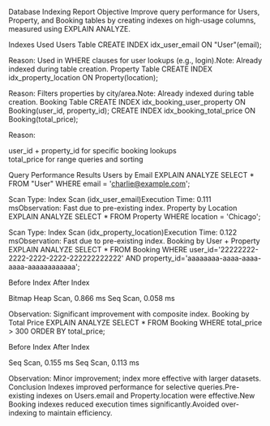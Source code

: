 Database Indexing Report
Objective
Improve query performance for Users, Property, and Booking tables by creating indexes on high-usage columns, measured using EXPLAIN ANALYZE.

Indexes Used
Users Table
CREATE INDEX idx_user_email ON "User"(email);

Reason: Used in WHERE clauses for user lookups (e.g., login).Note: Already indexed during table creation.
Property Table
CREATE INDEX idx_property_location ON Property(location);

Reason: Filters properties by city/area.Note: Already indexed during table creation.
Booking Table
CREATE INDEX idx_booking_user_property ON Booking(user_id, property_id);
CREATE INDEX idx_booking_total_price ON Booking(total_price);

Reason:  

user_id + property_id for specific booking lookups  
total_price for range queries and sorting

Query Performance Results
Users by Email
EXPLAIN ANALYZE 
SELECT * FROM "User" WHERE email = 'charlie@example.com';

Scan Type: Index Scan (idx_user_email)Execution Time: 0.111 msObservation: Fast due to pre-existing index.
Property by Location
EXPLAIN ANALYZE 
SELECT * FROM Property WHERE location = 'Chicago';

Scan Type: Index Scan (idx_property_location)Execution Time: 0.122 msObservation: Fast due to pre-existing index.
Booking by User + Property
EXPLAIN ANALYZE 
SELECT * FROM Booking 
WHERE user_id='22222222-2222-2222-2222-222222222222' 
  AND property_id='aaaaaaaa-aaaa-aaaa-aaaa-aaaaaaaaaaaa';




Before Index
After Index



Bitmap Heap Scan, 0.866 ms
Seq Scan, 0.058 ms


Observation: Significant improvement with composite index.
Booking by Total Price
EXPLAIN ANALYZE 
SELECT * FROM Booking WHERE total_price > 300 ORDER BY total_price;




Before Index
After Index



Seq Scan, 0.155 ms
Seq Scan, 0.113 ms


Observation: Minor improvement; index more effective with larger datasets.
Conclusion
Indexes improved performance for selective queries.Pre-existing indexes on Users.email and Property.location were effective.New Booking indexes reduced execution times significantly.Avoided over-indexing to maintain efficiency.
